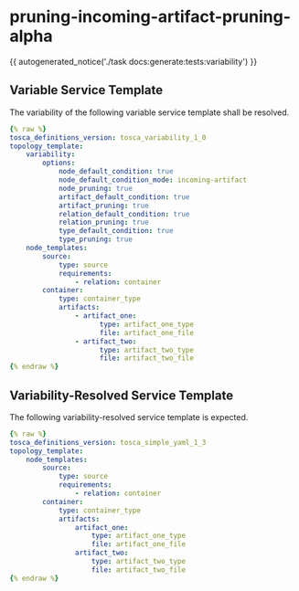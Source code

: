 # pruning-incoming-artifact-pruning-alpha

{{ autogenerated_notice('./task docs:generate:tests:variability') }}


## Variable Service Template

The variability of the following variable service template shall be resolved.

```yaml linenums="1"
{% raw %}
tosca_definitions_version: tosca_variability_1_0
topology_template:
    variability:
        options:
            node_default_condition: true
            node_default_condition_mode: incoming-artifact
            node_pruning: true
            artifact_default_condition: true
            artifact_pruning: true
            relation_default_condition: true
            relation_pruning: true
            type_default_condition: true
            type_pruning: true
    node_templates:
        source:
            type: source
            requirements:
                - relation: container
        container:
            type: container_type
            artifacts:
                - artifact_one:
                      type: artifact_one_type
                      file: artifact_one_file
                - artifact_two:
                      type: artifact_two_type
                      file: artifact_two_file
{% endraw %}
```




## Variability-Resolved Service Template

The following variability-resolved service template is expected.

```yaml linenums="1"
{% raw %}
tosca_definitions_version: tosca_simple_yaml_1_3
topology_template:
    node_templates:
        source:
            type: source
            requirements:
                - relation: container
        container:
            type: container_type
            artifacts:
                artifact_one:
                    type: artifact_one_type
                    file: artifact_one_file
                artifact_two:
                    type: artifact_two_type
                    file: artifact_two_file
{% endraw %}
```

